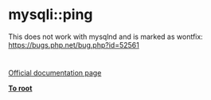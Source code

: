 # mysqli::ping




<div class="phpcode"><span class="html">
This does not work with mysqlnd and is marked as wontfix: <a href="https://bugs.php.net/bug.php?id=52561" rel="nofollow" target="_blank">https://bugs.php.net/bug.php?id=52561</a></span>
</div>
  

#

[Official documentation page](https://www.php.net/manual/en/mysqli.ping.php)

**[To root](/README.md)**